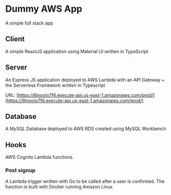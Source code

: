 # Dummy AWS App

A simple full stack app

## Client
A simple ReactJS application using Material UI written in TypeScript

## Server
An Express JS application deployed to AWS Lambda with an API Gateway + the Serverless Framework written in Typescript

URL: [https://6lnooio7f6.execute-api.us-east-1.amazonaws.com/prod/](https://6lnooio7f6.execute-api.us-east-1.amazonaws.com/prod/)


## Database
A MySQL Database deployed to AWS RDS created using MySQL Workbench

## Hooks
AWS Cognito Lambda functions.

### Post signup
A Lambda trigger written with Go to be called after a user is confirmed. The function is built with Docker running Amazon Linux

